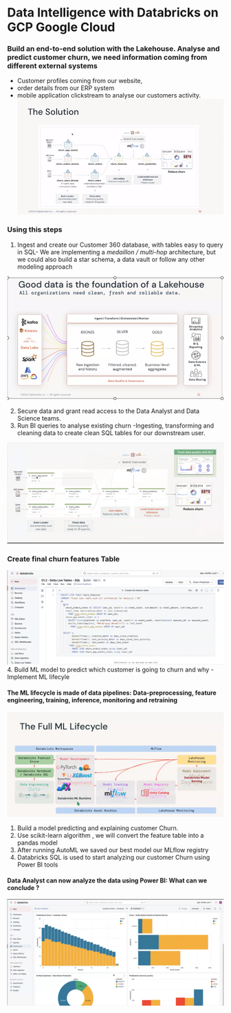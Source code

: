 # Data Intelligence with Databricks on GCP Google Cloud

### Build an end-to-end solution with the Lakehouse. Analyse and predict customer churn, we need information coming from different external systems
- Customer profiles coming from our website,
-  order details from our ERP system
-  mobile application clickstream to analyse our customers activity.
![The solution](solution.png)



### Using this steps
1. Ingest and create our Customer 360 database, with tables easy to query in SQL- We are implementing a *medaillon / multi-hop* architecture, but we could also build a star schema, a data vault or follow any other modeling approach

![Medallion](Medallion.png)

2. Secure data and grant read access to the Data Analyst and Data Science teams.
3. Run BI queries to analyse existing churn -Ingesting, transforming and cleaning data to create clean SQL tables for our downstream user.

 ![DLT Pipeline](pipeline.png)
 ### Create final churn features Table
 ![DLT Churn features Table](final.png)
4. Build ML model to predict which customer is going to churn and why - Implement ML lifecyle
#### The ML lifecycle is made of data pipelines: Data-preprocessing, feature engineering, training, inference, monitoring and retraining
![ML Life Cycle](lifecycle.png)

1.  Build a model predicting and explaining customer Churn.
2.  Use scikit-learn algorithm , we will convert the feature table into a pandas model
3.  After running AutoML we saved our best model our MLflow registry
4.  Databricks SQL is used to start analyzing our customer Churn using Power BI tools

#### Data Analyst can now analyze the data using Power BI: What can we conclude ? 
![Report](report.png)
